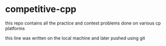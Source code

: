 # competitive-cpp
this repo contains all the practice and contest problems done on various cp platforms

this line was written on the local machine and later pushed using git
